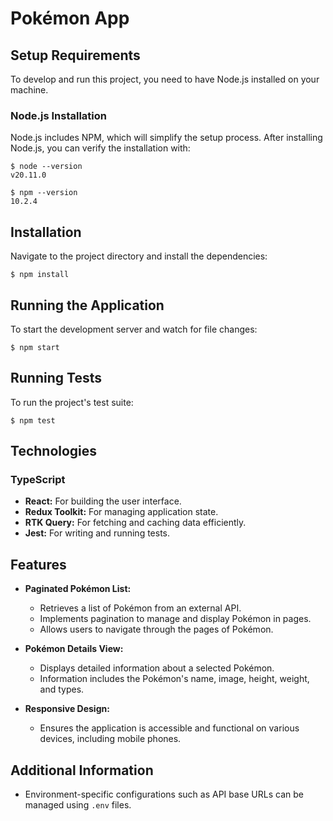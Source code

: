 # Pokémon App

## Setup Requirements

To develop and run this project, you need to have Node.js installed on your machine.

### Node.js Installation

Node.js includes NPM, which will simplify the setup process. After installing Node.js, you can verify the installation with:

    $ node --version
    v20.11.0

    $ npm --version
    10.2.4

## Installation

Navigate to the project directory and install the dependencies:

    $ npm install

## Running the Application

To start the development server and watch for file changes:

    $ npm start

## Running Tests

To run the project's test suite:

    $ npm test

## Technologies

### TypeScript

- **React:** For building the user interface.
- **Redux Toolkit:** For managing application state.
- **RTK Query:** For fetching and caching data efficiently.
- **Jest:** For writing and running tests.

## Features

- **Paginated Pokémon List:**
  - Retrieves a list of Pokémon from an external API.
  - Implements pagination to manage and display Pokémon in pages.
  - Allows users to navigate through the pages of Pokémon.

- **Pokémon Details View:**
  - Displays detailed information about a selected Pokémon.
  - Information includes the Pokémon's name, image, height, weight, and types.

- **Responsive Design:**
  - Ensures the application is accessible and functional on various devices, including mobile phones.

## Additional Information

- Environment-specific configurations such as API base URLs can be managed using `.env` files.